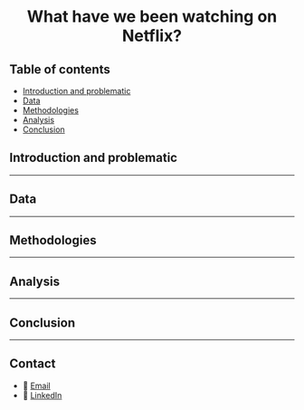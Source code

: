 <div align="center">

# What have we been watching on Netflix?

</div>

## Table of contents
- [Introduction and problematic](#introduction-and-problematic)  
- [Data](#data)  
- [Methodologies](#methodologies)  
- [Analysis](#analysis)  
- [Conclusion](#conclusion)


## Introduction and problematic

---
## Data 

---
## Methodologies 

---
## Analysis

---
## Conclusion

---
## Contact   
- 📧 [Email](mailto:67912775+FabienHaury@users.noreply.github.com)  
- 💼 [LinkedIn](https://www.linkedin.com/in/fabienhaury/)
